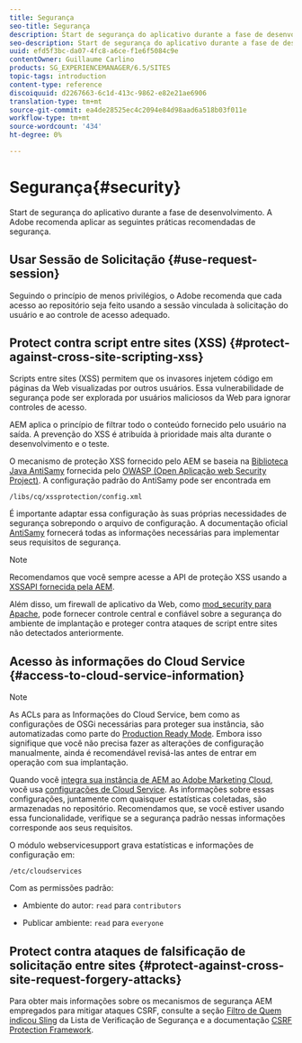 ```yaml
---
title: Segurança
seo-title: Segurança
description: Start de segurança do aplicativo durante a fase de desenvolvimento
seo-description: Start de segurança do aplicativo durante a fase de desenvolvimento
uuid: efd5f3bc-da07-4fc8-a6ce-f1e6f5084c9e
contentOwner: Guillaume Carlino
products: SG_EXPERIENCEMANAGER/6.5/SITES
topic-tags: introduction
content-type: reference
discoiquuid: d2267663-6c1d-413c-9862-e82e21ae6906
translation-type: tm+mt
source-git-commit: ea4de28525ec4c2094e84d98aad6a518b03f011e
workflow-type: tm+mt
source-wordcount: '434'
ht-degree: 0%

---
```



# Segurança{#security}

Start de segurança do aplicativo durante a fase de desenvolvimento. A Adobe recomenda aplicar as seguintes práticas recomendadas de segurança.

## Usar Sessão de Solicitação {#use-request-session}

Seguindo o princípio de menos privilégios, o Adobe recomenda que cada acesso ao repositório seja feito usando a sessão vinculada à solicitação do usuário e ao controle de acesso adequado.

## Protect contra script entre sites (XSS) {#protect-against-cross-site-scripting-xss}

Scripts entre sites (XSS) permitem que os invasores injetem código em páginas da Web visualizadas por outros usuários. Essa vulnerabilidade de segurança pode ser explorada por usuários maliciosos da Web para ignorar controles de acesso.

AEM aplica o princípio de filtrar todo o conteúdo fornecido pelo usuário na saída. A prevenção do XSS é atribuída à prioridade mais alta durante o desenvolvimento e o teste.

O mecanismo de proteção XSS fornecido pelo AEM se baseia na [Biblioteca Java AntiSamy](https://www.owasp.org/index.php/Category:OWASP_AntiSamy_Project) fornecida pelo [OWASP (Open Aplicação web Security Project)](https://www.owasp.org/). A configuração padrão do AntiSamy pode ser encontrada em

`/libs/cq/xssprotection/config.xml`

É importante adaptar essa configuração às suas próprias necessidades de segurança sobrepondo o arquivo de configuração. A documentação oficial [AntiSamy](https://www.owasp.org/index.php/Category:OWASP_AntiSamy_Project) fornecerá todas as informações necessárias para implementar seus requisitos de segurança.

>[!NOTE]
>
>Recomendamos que você sempre acesse a API de proteção XSS usando a [XSSAPI fornecida pela AEM](https://helpx.adobe.com/experience-manager/6-5/sites/developing/using/reference-materials/javadoc/com/adobe/granite/xss/XSSAPI.html).

Além disso, um firewall de aplicativo da Web, como [mod_security para Apache](https://www.modsecurity.org), pode fornecer controle central e confiável sobre a segurança do ambiente de implantação e proteger contra ataques de script entre sites não detectados anteriormente.

## Acesso às informações do Cloud Service {#access-to-cloud-service-information}

>[!NOTE]
>
>As ACLs para as Informações do Cloud Service, bem como as configurações de OSGi necessárias para proteger sua instância, são automatizadas como parte do [Production Ready Mode](/help/sites-administering/production-ready.md). Embora isso signifique que você não precisa fazer as alterações de configuração manualmente, ainda é recomendável revisá-las antes de entrar em operação com sua implantação.

Quando você [integra sua instância de AEM ao Adobe Marketing Cloud](/help/sites-administering/marketing-cloud.md), você usa [configurações de Cloud Service](/help/sites-developing/extending-cloud-config.md). As informações sobre essas configurações, juntamente com quaisquer estatísticas coletadas, são armazenadas no repositório. Recomendamos que, se você estiver usando essa funcionalidade, verifique se a segurança padrão nessas informações corresponde aos seus requisitos.

O módulo webservicesupport grava estatísticas e informações de configuração em:

`/etc/cloudservices`

Com as permissões padrão:

* Ambiente do autor: `read` para `contributors`

* Publicar ambiente: `read` para `everyone`

## Protect contra ataques de falsificação de solicitação entre sites {#protect-against-cross-site-request-forgery-attacks}

Para obter mais informações sobre os mecanismos de segurança AEM empregados para mitigar ataques CSRF, consulte a seção [Filtro de Quem indicou Sling](/help/sites-administering/security-checklist.md#protect-against-cross-site-request-forgery) da Lista de Verificação de Segurança e a documentação [CSRF Protection Framework](/help/sites-developing/csrf-protection.md).